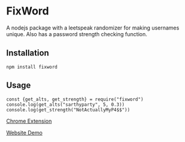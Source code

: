 # FixWord

A nodejs package with a leetspeak randomizer for making usernames unique. Also has a password strength checking function.

<h2>Installation</h2>

```npm install fixword```

<h2>Usage</h2>

```
const {get_alts, get_strength} = require("fixword")
console.log(get_alts("sarthyparty", 5, 0.3))
console.log(get_strength("NotActuallyMyP4$$"))
```

[Chrome Extension](https://github.com/sarthyparty/fixword_ext)

[Website Demo](https://fixword.netlify.app/)
